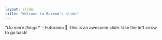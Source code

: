 ```yaml
---
layout: slide
title: "Welcome to Barend's slide"
---
```

"*Do more things!*" - Futurama :tada:
This is an awesome slide.
Use the left arrow to go back!
